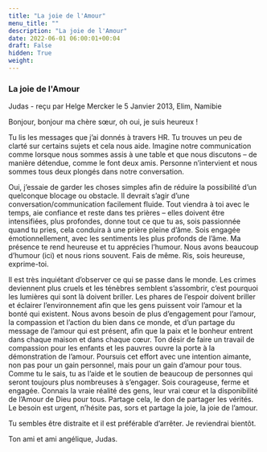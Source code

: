 ```yaml
---
title: "La joie de l'Amour"
menu_title: ""
description: "La joie de l'Amour"
date: 2022-06-01 06:00:01+00:04
draft: False
hidden: True
weight:
---
```

### La joie de l'Amour

Judas - reçu par Helge Mercker le 5 Janvier 2013, Elim, Namibie

Bonjour, bonjour ma chère sœur, oh oui, je suis heureux !

Tu lis les messages que j’ai donnés à travers HR. Tu trouves un peu de clarté sur certains sujets et cela nous aide. Imagine notre communication comme lorsque nous sommes assis à une table et que nous discutons – de manière détendue, comme le font deux amis. Personne n’intervient et nous sommes tous deux plongés dans notre conversation.

Oui, j’essaie de garder les choses simples afin de réduire la possibilité d’un quelconque blocage ou obstacle. Il devrait s’agir d’une conversation/communication facilement fluide. Tout viendra à toi avec le temps, aie confiance et reste dans tes prières – elles doivent être intensifiées, plus profondes, donne tout ce que tu as, sois passionnée quand tu pries, cela conduira à une prière pleine d’âme. Sois engagée émotionnellement, avec les sentiments les plus profonds de l’âme. Ma présence te rend heureuse et tu apprécies l’humour. Nous avons beaucoup d’humour (ici) et nous rions souvent. Fais de même. Ris, sois heureuse, exprime-toi.

Il est très inquiétant d’observer ce qui se passe dans le monde. Les crimes deviennent plus cruels et les ténèbres semblent s’assombrir, c’est pourquoi les lumières qui sont là doivent briller. Les phares de l’espoir doivent briller et éclairer l’environnement afin que les gens puissent voir l’amour et la bonté qui existent. Nous avons besoin de plus d’engagement pour l’amour, la compassion et l’action du bien dans ce monde, et d’un partage du message de l’amour qui est présent, afin que la paix et le bonheur entrent dans chaque maison et dans chaque cœur. Ton désir de faire un travail de compassion pour les enfants et les pauvres ouvre la porte à la démonstration de l’amour. Poursuis cet effort avec une intention aimante, non pas pour un gain personnel, mais pour un gain d’amour pour tous. Comme tu le sais, tu as l’aide et le soutien de beaucoup de personnes qui seront toujours plus nombreuses à s’engager. Sois courageuse, ferme et engagée. Connais la vraie réalité des gens, leur vrai cœur et la disponibilité de l’Amour de Dieu pour tous. Partage cela, le don de partager les vérités. Le besoin est urgent, n’hésite pas, sors et partage la joie, la joie de l’amour.

Tu sembles être distraite et il est préférable d’arrêter. Je reviendrai bientôt.

Ton ami et ami angélique, Judas.



